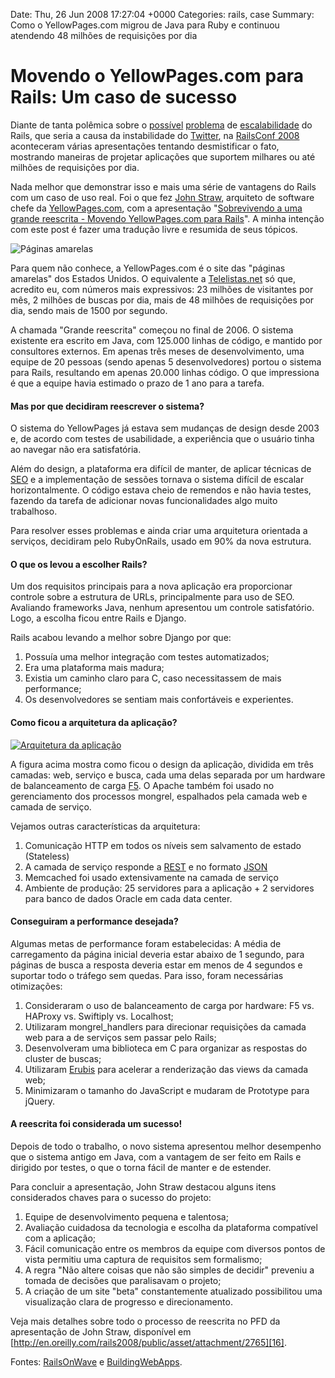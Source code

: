 Date: Thu, 26 Jun 2008 17:27:04 +0000
Categories: rails, case
Summary: Como o YellowPages.com migrou de Java para Ruby e continuou atendendo 48 milhões de requisições por dia

# Movendo o YellowPages.com para Rails: Um caso de sucesso


Diante de tanta polêmica sobre o [possível][1] [problema][2] de [escalabilidade][3] do Rails, que seria a causa da instabilidade do [Twitter][4], na [RailsConf 2008][5] aconteceram várias apresentações tentando desmistificar o fato, mostrando maneiras de projetar aplicações que suportem milhares ou até milhões de requisições por dia.

Nada melhor que demonstrar isso e mais uma série de vantagens do Rails com um caso de uso real. Foi o que fez [John Straw][6], arquiteto de software chefe da [YellowPages.com][7], com a apresentação "[Sobrevivendo a uma grande reescrita - Movendo YellowPages.com para Rails][8]". A minha intenção com este post é fazer uma tradução livre e resumida de seus tópicos.

![Páginas amarelas][9] 

Para quem não conhece, a YellowPages.com é o site das "páginas amarelas" dos Estados Unidos. O equivalente a [Telelistas.net][10] só que, acredito eu, com números mais expressivos: 23 milhões de visitantes por mês, 2 milhões de buscas por dia, mais de 48 milhões de requisições por dia, sendo mais de 1500 por segundo.

A chamada "Grande reescrita" começou no final de 2006. O sistema existente era escrito em Java, com 125.000 linhas de código, e mantido por consultores externos. Em apenas três meses de desenvolvimento, uma equipe de 20 pessoas (sendo apenas 5 desenvolvedores) portou o sistema para Rails, resultando em apenas 20.000 linhas código. O que impressiona é que a equipe havia estimado o prazo de 1 ano para a tarefa.

#### Mas por que decidiram reescrever o sistema?

O sistema do YellowPages já estava sem mudanças de design desde 2003 e, de acordo com testes de usabilidade, a experiência que o usuário tinha ao navegar não era satisfatória.

Além do design, a plataforma era difícil de manter, de aplicar técnicas de [SEO][11] e a implementação de sessões tornava o sistema difícil de escalar horizontalmente. O código estava cheio de remendos e não havia testes, fazendo da tarefa de adicionar novas funcionalidades algo muito trabalhoso.

Para resolver esses problemas e ainda criar uma arquitetura orientada a serviços, decidiram pelo RubyOnRails, usado em 90% da nova estrutura.

#### O que os levou a escolher Rails?

Um dos requisitos principais para a nova aplicação era proporcionar controle sobre a estrutura de URLs, principalmente para uso de SEO. Avaliando frameworks Java, nenhum apresentou um controle satisfatório. Logo, a escolha ficou entre Rails e Django.

Rails acabou levando a melhor sobre Django por que:

1. Possuía uma melhor integração com testes automatizados;
2. Era uma plataforma mais madura;
3. Existia um caminho claro para C, caso necessitassem de mais performance;
4. Os desenvolvedores se sentiam mais confortáveis e experientes.

#### Como ficou a arquitetura da aplicação?

[![Arquitetura da aplicação][19]][20]

A figura acima mostra como ficou o design da aplicação, dividida em três camadas: web, serviço e busca, cada uma delas separada por um hardware de balanceamento de carga [F5][12]. O Apache também foi usado no gerenciamento dos processos mongrel, espalhados pela camada web e camada de serviço. 

Vejamos outras características da arquitetura:

1. Comunicação HTTP em todos os níveis sem salvamento de estado (Stateless)
2. A camada de serviço responde a [REST][13] e no formato [JSON][14]
3. Memcached foi usado extensivamente na camada de serviço
4. Ambiente de produção: 25 servidores para a aplicação + 2 servidores para banco de dados Oracle em cada data center.

#### Conseguiram a performance desejada?

Algumas metas de performance foram estabelecidas: A média de carregamento da página inicial deveria estar abaixo de 1 segundo, para páginas de busca a resposta deveria estar em menos de 4 segundos e suportar todo o tráfego sem quedas. Para isso, foram necessárias otimizações:

1. Consideraram o uso de balanceamento de carga por hardware: F5 vs. HAProxy vs. Swiftiply vs. Localhost;
2. Utilizaram mongrel_handlers para direcionar requisições da camada web para a de serviços sem passar pelo Rails;
3. Desenvolveram uma biblioteca em C para organizar as respostas do cluster de buscas;
4. Utilizaram [Erubis][15] para acelerar a renderização das views da camada web;
5. Minimizaram o tamanho do JavaScript e mudaram de Prototype para jQuery.

#### A reescrita foi considerada um sucesso!

Depois de todo o trabalho, o novo sistema apresentou melhor desempenho que o sistema antigo em Java, com a vantagem de ser feito em Rails e dirigido por testes, o que o torna fácil de manter e de estender.

Para concluir a apresentação, John Straw destacou alguns itens considerados chaves para o sucesso do projeto:

1. Equipe de desenvolvimento pequena e talentosa;
2. Avaliação cuidadosa da tecnologia e escolha da plataforma compatível com a aplicação;
3. Fácil comunicação entre os membros da equipe com diversos pontos de vista permitiu uma captura de requisitos sem formalismo;
4. A regra "Não altere coisas que não são simples de decidir" preveniu a tomada de decisões que paralisavam o projeto;
5. A criação de um site "beta" constantemente atualizado possibilitou uma visualização clara de progresso e direcionamento.


Veja mais detalhes sobre todo o processo de reescrita no PFD da apresentação de John Straw, disponível em [http://en.oreilly.com/rails2008/public/asset/attachment/2765][16]. 

Fontes: [RailsOnWave][17] e [BuildingWebApps][18].



[1]: http://logbr.reflectivesurface.com/2008/05/26/rails-escala-um-disclaimer/
[2]: http://blog.iconcreative.net/2008/5/6/rails-escala
[3]: http://simplesideias.com.br/rails-escala-quem-se-importa/
[4]: http://www.twitter.com/
[5]: http://en.oreilly.com/rails2008/
[6]: http://en.oreilly.com/rails2008/public/schedule/speaker/2744
[7]: http://www.yellowpages.com/
[8]: http://en.oreilly.com/rails2008/public/schedule/detail/2082
[9]: http://flavio.files.wordpress.com/2008/06/yellow-pages.jpg?w=250
[10]: //www.telelistas.net/
[11]: http://en.wikipedia.org/wiki/Search_engine_optimization
[12]: http://www.f5.com/products/big-ip/
[13]: http://flaviogranero.com/blog/conhecendo-rest/
[14]: http://www.json.org/
[15]: http://www.kuwata-lab.com/erubis/
[16]: http://en.oreilly.com/rails2008/public/asset/attachment/2765
[17]: http://www.railsonwave.com/railsonwave/2008/6/4/yellowpages-com-migrates-to-rails
[18]: http://www.buildingwebapps.com/articles/29-the-rebuilding-and-scaling-of-yellowpages-com
[19]: http://flavio.files.wordpress.com/2008/06/yellowpages_applicationdesign.jpg?w=300
[20]: http://flavio.files.wordpress.com/2008/06/yellowpages_applicationdesign.jpg

